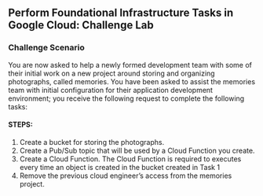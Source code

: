 ## Perform Foundational Infrastructure Tasks in Google Cloud: Challenge Lab

### Challenge Scenario
You are now asked to help a newly formed development team with some of their initial work on a new project around storing and organizing photographs, called memories. You have been asked to assist the memories team with initial configuration for their application development environment; you receive the following request to complete the following tasks:

#### STEPS:
1. Create a bucket for storing the photographs.
2. Create a Pub/Sub topic that will be used by a Cloud Function you create.
3. Create a Cloud Function.
    The Cloud Function is required to executes every time an object is created in the bucket created in Task 1
4. Remove the previous cloud engineer’s access from the memories project.